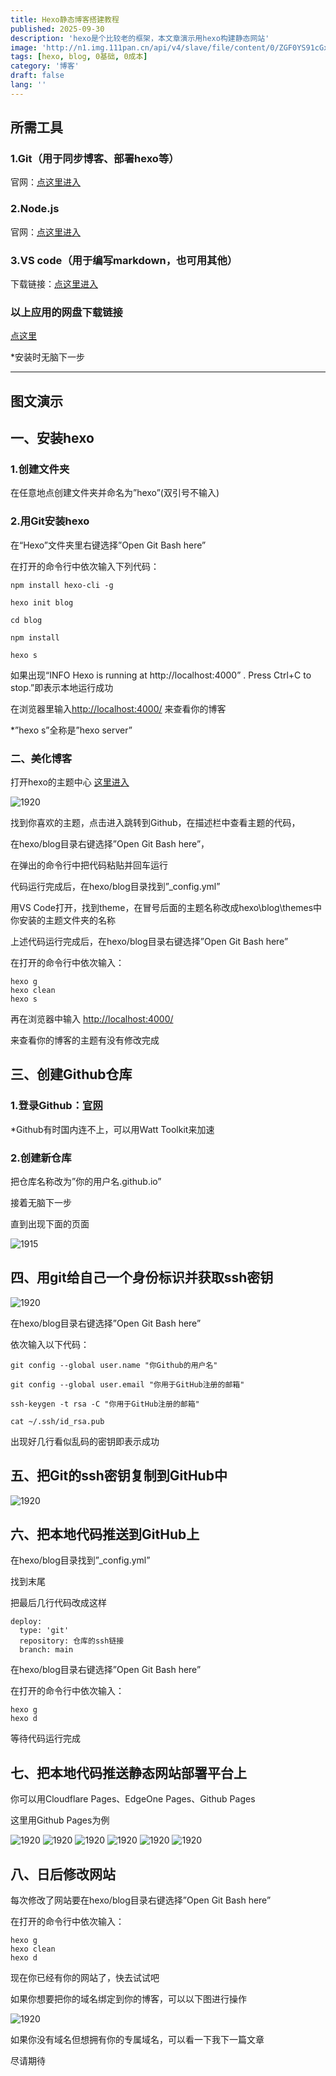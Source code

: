 ```yaml
---
title: Hexo静态博客搭建教程
published: 2025-09-30
description: 'hexo是个比较老的框架，本文章演示用hexo构建静态网站'
image: 'http://n1.img.111pan.cn/api/v4/slave/file/content/0/ZGF0YS91cGxvYWRzLzE0LzAxIEhleG_pnZnmgIHljZrlrqLmkK3lu7rmlZnnqIsvODNlYTFiZjEtYjY2Yy00ZmNlLTk3YWYtMzI0ZTIwMjUyYmVkXzEtMC5wbmc=/0/1-0.png?sign=UL9UNcfDKPDYyCpHk_8Tjyc2obvwjc44Co2uODvM1kA%3D%3A1759574735'
tags: [hexo, blog, 0基础, 0成本]
category: '博客'
draft: false
lang: ''
---
```

## 所需工具

### 1.Git（用于同步博客、部署hexo等）
官网：[点这里进入](https://git-scm.com/)

### 2.Node.js
官网：[点这里进入](https://nodejs.org/zh-cn/)

### 3.VS code（用于编写markdown，也可用其他）
下载链接：[点这里进入](https://code.visualstudio.com/download)

### 以上应用的网盘下载链接
[点这里](https://share.feijipan.com/s/uiXXFg63)

*安装时无脑下一步
_________

## 图文演示
## 一、安装hexo

### 1.创建文件夹

在任意地点创建文件夹并命名为”hexo”(双引号不输入)

### 2.用Git安装hexo

在“Hexo”文件夹里右键选择”Open Git Bash here”

在打开的命令行中依次输入下列代码：

```
npm install hexo-cli -g

hexo init blog

cd blog

npm install

hexo s
```

如果出现“INFO Hexo is running at http://localhost:4000” . Press Ctrl+C to stop.”即表示本地运行成功

在浏览器里输入[http://localhost:4000/](http://localhost:4000) 来查看你的博客

*”hexo s”全称是”hexo server”

### 二、美化博客

打开hexo的主题中心 [这里进入](https://hexo.io/themes/)

<img src="http://n1.img.111pan.cn/api/v4/slave/file/content/0/ZGF0YS91cGxvYWRzLzE0LzAxIEhleG_pnZnmgIHljZrlrqLmkK3lu7rmlZnnqIsvZjgyZDAyZjQtNjUzYi00OTYyLTlmMTItYjRiMzAzMDU3ODc0XzEtMS53ZWJw/0/1-1.webp?sign=znXU9cAq_giKDbSbbM69MaxspjtL-FbsBPp-EgAlopQ%3D%3A1759574775" alt="1920" title="869">

找到你喜欢的主题，点击进入跳转到Github，在描述栏中查看主题的代码，

在hexo/blog目录右键选择”Open Git Bash here”，

在弹出的命令行中把代码粘贴并回车运行

代码运行完成后，在hexo/blog目录找到”_config.yml”

用VS Code打开，找到theme，在冒号后面的主题名称改成hexo\blog\themes中你安装的主题文件夹的名称

上述代码运行完成后，在hexo/blog目录右键选择”Open Git Bash here”

在打开的命令行中依次输入：

```
hexo g
hexo clean
hexo s
```

再在浏览器中输入 [http://localhost:4000/](http://localhost:4000/)

来查看你的博客的主题有没有修改完成

## 三、创建Github仓库

### 1.登录Github：[官网](https://github.com)

*Github有时国内连不上，可以用Watt Toolkit来加速

### 2.创建新仓库

把仓库名称改为”你的用户名.github.io”

接着无脑下一步

直到出现下面的页面

<img src="http://n1.img.111pan.cn/api/v4/slave/file/content/0/ZGF0YS91cGxvYWRzLzE0LzAxIEhleG_pnZnmgIHljZrlrqLmkK3lu7rmlZnnqIsvY2FiZmFiYTAtYzRhYS00YmI0LThiYWItN2Q0Yzg5YzJkYzBkXzEtMi53ZWJw/0/1-2.webp?sign=TxQPRkvAk9vA65-7xdUZbMXpTJLNQ9hOhZ7F77QMg0s%3D%3A1759574798" alt="1915" title="693">

## 四、用git给自己一个身份标识并获取ssh密钥

<img src="http://n1.img.111pan.cn/api/v4/slave/file/content/0/ZGF0YS91cGxvYWRzLzE0LzAxIEhleG_pnZnmgIHljZrlrqLmkK3lu7rmlZnnqIsvYzliYTE3YzktNDliZi00YzYzLWJkYTItN2UxNjczOTE1N2I4XzEtMy53ZWJw/0/1-3.webp?sign=rxAV5pdAXHARqgzlvlqzmRCSVd1iwvj_FriQcExzXws%3D%3A1759574798" alt="1920" title="869">

在hexo/blog目录右键选择”Open Git Bash here”

依次输入以下代码：

```
git config --global user.name "你Github的用户名"

git config --global user.email "你用于GitHub注册的邮箱"

ssh-keygen -t rsa -C "你用于GitHub注册的邮箱"

cat ~/.ssh/id_rsa.pub
```

出现好几行看似乱码的密钥即表示成功

## 五、把Git的ssh密钥复制到GitHub中

<img src="http://n1.img.111pan.cn/api/v4/slave/file/content/0/ZGF0YS91cGxvYWRzLzE0LzAxIEhleG_pnZnmgIHljZrlrqLmkK3lu7rmlZnnqIsvMzIzYmQ2OTEtNjdhNy00MjU0LTliOGYtMTRiOWEwOTlkNWQ0XzEtNC53ZWJw/0/1-4.webp?sign=O1ubbQ1BIdZz5o5wKgUifF7-x0Msf5fBmdB6sz5ctSU%3D%3A1759574829" alt="1920" title="869">

## 六、把本地代码推送到GitHub上

在hexo/blog目录找到”_config.yml”

找到末尾

把最后几行代码改成这样

```
deploy:
  type: 'git'
  repository: 仓库的ssh链接
  branch: main
```

在hexo/blog目录右键选择”Open Git Bash here”

在打开的命令行中依次输入：

```
hexo g
hexo d
```

等待代码运行完成

## 七、把本地代码推送静态网站部署平台上

你可以用Cloudflare Pages、EdgeOne Pages、Github Pages

这里用Github Pages为例

<img src="http://n1.img.111pan.cn/api/v4/slave/file/content/0/ZGF0YS91cGxvYWRzLzE0LzAxIEhleG_pnZnmgIHljZrlrqLmkK3lu7rmlZnnqIsvNzRiMTQ5ZTEtZjQ0Ni00NzMxLTk2OTctOTM1ODZjNzdkZjBhXzEtNS53ZWJw/0/1-5.webp?sign=xIB7s_d4iKnHo9K3O94mPFzvkn68RjzWEUcBd5MZj1I%3D%3A1759574896" alt="1920" title="869">

<img src="http://n1.img.111pan.cn/api/v4/slave/file/content/0/ZGF0YS91cGxvYWRzLzE0LzAxIEhleG_pnZnmgIHljZrlrqLmkK3lu7rmlZnnqIsvNzc4N2E1ZjAtZDNkOC00NWIzLWI3ODEtOTEwZTI1NzQ0OTRlXzEtNi53ZWJw/0/1-6.webp?sign=y244Z4dzUIXFCdI-4tyQtr2o2XnwXjz0GseiiKlhvWM%3D%3A1759574921" alt="1920" title="869">

<img src="http://n1.img.111pan.cn/api/v4/slave/file/content/0/ZGF0YS91cGxvYWRzLzE0LzAxIEhleG_pnZnmgIHljZrlrqLmkK3lu7rmlZnnqIsvYTM5NDIzNmYtYjc0ZC00OWFiLTlkMGQtMGQ3MGNmZjU4Y2UxXzEtNy53ZWJw/0/1-7.webp?sign=tb97ksAl0V9Mg9bwtDgGvO-1EflIKbFRurIQQG33QGA%3D%3A1759574829" alt="1920" title="869">

<img src="http://n1.img.111pan.cn/api/v4/slave/file/content/0/ZGF0YS91cGxvYWRzLzE0LzAxIEhleG_pnZnmgIHljZrlrqLmkK3lu7rmlZnnqIsvYTFkOGU3ZmMtZTU5MC00Y2FjLWI4MTktYWU2MGFlNDA0NjRiXzEtOC53ZWJw/0/1-8.webp?sign=FBlJe4QJXCl2uHdOg5C8TWIv5pyb7O-dpRZC6_V_pOE%3D%3A1759574896" alt="1920" title="869">

<img src="http://n1.img.111pan.cn/api/v4/slave/file/content/0/ZGF0YS91cGxvYWRzLzE0LzAxIEhleG_pnZnmgIHljZrlrqLmkK3lu7rmlZnnqIsvNjZhOGIyZjYtYTMzNC00NWNlLTg5MjQtYTZhYmJmNTU0OWQ4XzEtOS53ZWJw/0/1-9.webp?sign=jyuyxFYjs6iSmdun4mVp117Pp3LIPjCMSIFwwUUsnmE%3D%3A1759574735" alt="1920" title="869">

<img src="http://n1.img.111pan.cn/api/v4/slave/file/content/0/ZGF0YS91cGxvYWRzLzE0LzAxIEhleG_pnZnmgIHljZrlrqLmkK3lu7rmlZnnqIsvZGFhMzA5MDktNjZmNS00MzllLThiOTItZTdlZjM1ZGJiNGMwXzEtMTAud2VicA==/0/1-10.webp?sign=qlYxlRDDCJCQTBhrucBCOejmKT-nnx5Rgx8jFFgpNko%3D%3A1759574735" alt="1920" title="869">

## 八、日后修改网站

每次修改了网站要在hexo/blog目录右键选择”Open Git Bash here”

在打开的命令行中依次输入：


```
hexo g
hexo clean
hexo d
```

现在你已经有你的网站了，快去试试吧

如果你想要把你的域名绑定到你的博客，可以以下图进行操作

<img src="http://n1.img.111pan.cn/api/v4/slave/file/content/0/ZGF0YS91cGxvYWRzLzE0LzAxIEhleG_pnZnmgIHljZrlrqLmkK3lu7rmlZnnqIsvZjliZWNlOTAtYTIzYS00NTdmLWJmMTctMDQ1NDU2ZWU2MmRkXzEtMTEud2VicA==/0/1-11.webp?sign=E0DBs0JWYLW64SoeQQT3fZSvRPbcLKRAwX9haBGLNLk%3D%3A1759574775p" alt="1920" title="869">

如果你没有域名但想拥有你的专属域名，可以看一下我下一篇文章

尽请期待